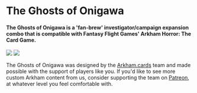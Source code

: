 # The Ghosts of Onigawa
#### The Ghosts of Onigawa is a 'fan-brew' investigator/campaign expansion combo that is compatible with Fantasy Flight Games' Arkham Horror: The Card Game.

![](https://uploads-ssl.webflow.com/608a6a98b5956379a9c9e768/614bb3979b29ae18e67db00a_boxart-investigator-p-500.png) ![](https://uploads-ssl.webflow.com/608a6a98b5956379a9c9e768/60eb7c9fb10fcb5ea1383d38_boxart-campaign-p-500.png)



The Ghosts of Onigawa was designed by the [Arkham.cards](https://arkham.cards) team and made possible with the support of players like you. If you'd like to see more custom Arkham content from us, consider supporting the team on [Patreon](https://patreon.com/arkhamdotcards), at whatever level you feel comfortable with.
